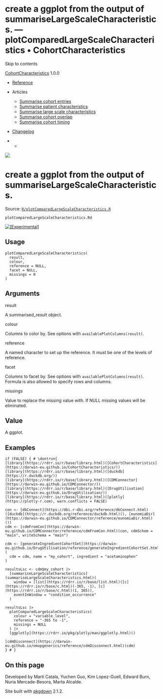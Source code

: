 # create a ggplot from the output of summariseLargeScaleCharacteristics. — plotComparedLargeScaleCharacteristics • CohortCharacteristics

Skip to contents

[CohortCharacteristics](../index.html) 1.0.0

  * [Reference](../reference/index.html)
  * Articles
    * [Summarise cohort entries](../articles/summarise_cohort_entries.html)
    * [Summarise patient characteristics](../articles/summarise_characteristics.html)
    * [Summarise large scale characteristics](../articles/summarise_large_scale_characteristics.html)
    * [Summarise cohort overlap](../articles/summarise_cohort_overlap.html)
    * [Summarise cohort timing](../articles/summarise_cohort_timing.html)
  * [Changelog](../news/index.html)


  *   * [](https://github.com/darwin-eu/CohortCharacteristics/)



![](../logo.png)

# create a ggplot from the output of summariseLargeScaleCharacteristics.

Source: [`R/plotComparedLargeScaleCharacteristics.R`](https://github.com/darwin-eu/CohortCharacteristics/blob/v1.0.0/R/plotComparedLargeScaleCharacteristics.R)

`plotComparedLargeScaleCharacteristics.Rd`

[![\[Experimental\]](figures/lifecycle-experimental.svg)](https://lifecycle.r-lib.org/articles/stages.html#experimental)

## Usage
    
    
    plotComparedLargeScaleCharacteristics(
      result,
      colour,
      reference = NULL,
      facet = NULL,
      missings = 0
    )

## Arguments

result
    

A summarised_result object.

colour
    

Columns to color by. See options with `availablePlotColumns(result)`.

reference
    

A named character to set up the reference. It must be one of the levels of reference.

facet
    

Columns to facet by. See options with `availablePlotColumns(result)`. Formula is also allowed to specify rows and columns.

missings
    

Value to replace the missing value with. If NULL missing values will be eliminated.

## Value

A ggplot.

## Examples
    
    
    if (FALSE) { # \dontrun{
    [library](https://rdrr.io/r/base/library.html)([CohortCharacteristics](https://darwin-eu.github.io/CohortCharacteristics/))
    [library](https://rdrr.io/r/base/library.html)([duckdb](https://r.duckdb.org/))
    [library](https://rdrr.io/r/base/library.html)([CDMConnector](https://darwin-eu.github.io/CDMConnector/))
    [library](https://rdrr.io/r/base/library.html)([DrugUtilisation](https://darwin-eu.github.io/DrugUtilisation/))
    [library](https://rdrr.io/r/base/library.html)([plotly](https://plotly-r.com), warn.conflicts = FALSE)
    
    con <- [dbConnect](https://dbi.r-dbi.org/reference/dbConnect.html)([duckdb](https://r.duckdb.org/reference/duckdb.html)(), [eunomiaDir](https://darwin-eu.github.io/CDMConnector/reference/eunomiaDir.html)())
    cdm <- [cdmFromCon](https://darwin-eu.github.io/CDMConnector/reference/cdmFromCon.html)(con, cdmSchem = "main", writeSchema = "main")
    
    cdm <- [generateIngredientCohortSet](https://darwin-eu.github.io/DrugUtilisation/reference/generateIngredientCohortSet.html)(
      cdm = cdm, name = "my_cohort", ingredient = "acetaminophen"
    )
    
    resultsLsc <- cdm$my_cohort |>
      [summariseLargeScaleCharacteristics](summariseLargeScaleCharacteristics.html)(
        window = [list](https://rdrr.io/r/base/list.html)([c](https://rdrr.io/r/base/c.html)(-365, -1), [c](https://rdrr.io/r/base/c.html)(1, 365)),
        eventInWindow = "condition_occurrence"
      )
    
    resultsLsc |>
      plotComparedLargeScaleCharacteristics(
        colour = "variable_level",
        reference = "-365 to -1",
        missings = NULL
      ) |>
      [ggplotly](https://rdrr.io/pkg/plotly/man/ggplotly.html)()
    
    [cdmDisconnect](https://darwin-eu.github.io/omopgenerics/reference/cdmDisconnect.html)(cdm)
    } # }
    
    

## On this page

Developed by Marti Catala, Yuchen Guo, Kim Lopez-Guell, Edward Burn, Nuria Mercade-Besora, Marta Alcalde.

Site built with [pkgdown](https://pkgdown.r-lib.org/) 2.1.2.
